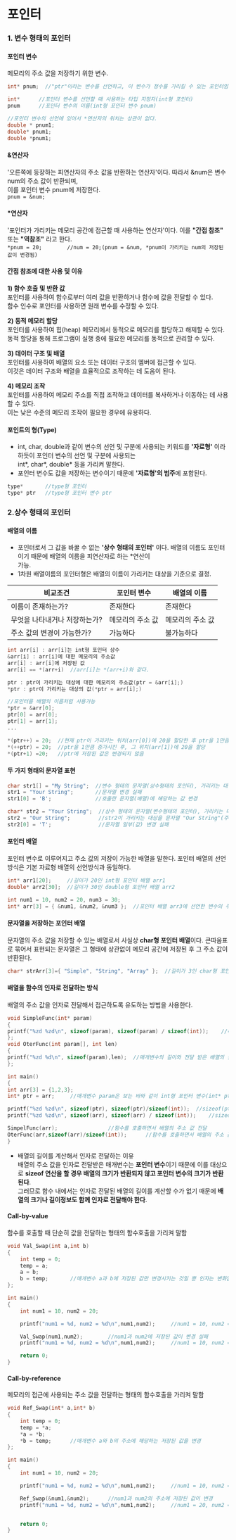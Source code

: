 포인터 
===

### 1. 변수 형태의 포인터
#### 포인터 변수
메모리의 주소 값을 저장하기 위한 변수.<br/>
```cpp
int* pnum;  //"ptr"이라는 변수를 선언하고, 이 변수가 정수를 가리킬 수 있는 포인터임을 나타낸다.

int*	  //포인터 변수를 선언할 때 사용하는 타입 지정자(int형 포인터)
pnum	  //포인터 변수의 이름(int형 포인터 변수 pnum)

//포인터 변수의 선언에 있어서 *연산자의 위치는 상관이 없다.
double * pnum1;
double* pnum1;
double *pnum1;
```

#### &연산자
'오른쪽에 등장하는 피연산자의 주소 값을 반환하는 연산자'이다. 따라서 &num은 변수num의 주소 값이 반환되며,<br/> 이를 포인터 변수 pnum에 저장한다.<br/>
`pnum = &num;`

#### *연산자
'포인터가 가리키는 메모리 공간에 접근할 때 사용하는 연산자'이다. 이를 **"간접 참조"** 또는 **"역참조"** 라고 한다.<br/>
`*pnum = 20;		//num = 20;(pnum = &num, *pnum이 가리키는 num의 저장된 값이 변경됨)`

#### 간접 참조에 대한 사용 및 이유
**1) 함수 호출 및 반환 값** <br/>
포인터를 사용하여 함수로부터 여러 값을 반환하거나 함수에 값을 전달할 수 있다.<br/> 함수 인수로 포인터를 사용하면 원래 변수를 수정할 수 있다.

**2) 동적 메모리 할당**<br/>
포인터를 사용하여 힙(heap) 메모리에서 동적으로 메모리를 할당하고 해제할 수 있다.<br/> 동적 할당을 통해 프로그램이 실행 중에 필요한 메모리를 동적으로 관리할 수 있다.

**3) 데이터 구조 및 배열**<br/>
포인터를 사용하여 배열의 요소 또는 데이터 구조의 멤버에 접근할 수 있다.<br/> 이것은 데이터 구조와 배열을 효율적으로 조작하는 데 도움이 된다.

**4) 메모리 조작** <br/>
포인터를 사용하여 메모리 주소를 직접 조작하고 데이터를 복사하거나 이동하는 데 사용할 수 있다.<br/> 이는 낮은 수준의 메모리 조작이 필요한 경우에 유용하다.

#### 포인트의 형(Type)
* int, char, double과 같이 변수의 선언 및 구분에 사용되는 키워드를 **'자료형'** 이라 하듯이 포인터 변수의 선언 및 구분에 사용되는<br/>int*, char*, double* 등을 가리켜 말한다.
* 포인터 변수도 값을 저장하는 변수이기 때문에 **'자료형'의 범주**에 포함된다.

```cpp
type*		//type형 포인터
type* ptr	//type형 포인터 변수 ptr
```
### 2.상수 형태의 포인터
#### 배열의 이름
* 포인터로서 그 값을 바꿀 수 없는 **'상수 형태의 포인터'** 이다. 배열의 이름도 포인터이기 때문에 배열의 이름을 피연산자로 하는 *연산이<br/> 가능.
* 1차원 배열이름의 포인터형은 배열의 이름이 가리키는 대상을 기준으로 결정.

|비교조건|포인터 변수|배열의 이름|
|-|-|-|
|이름이 존재하는가?|존재한다|존재한다|
|무엇을 나타내거나 저장하는가?|메모리의 주소 값|메모리의 주소 값|
|주소 값의 변경이 가능한가?|가능하다|불가능하다|

```cpp
int arr[i] : arr[i]는 int형 포인터 상수
&arr[i] : arr[i]에 대한 메모리의 주소값
arr[i] : arr[i]에 저장된 값
arr[i] == *(arr+i)	//arr[i]는 *(arr+i)와 같다.

ptr : ptr이 가리키는 대상에 대한 메모리의 주소값(ptr = &arr[i];)
*ptr : ptr이 가리키는 대상의 값(*ptr = arr[i];)

//포인터를 배열의 이름처럼 사용가능
*ptr = &arr[0];
ptr[0] = arr[0];
ptr[1] = arr[1];
...

*(ptr++) = 20;  //현재 ptr이 가리키는 위치(arr[0])에 20을 할당한 후 ptr을 1만큼 증가
*(++ptr) = 20;  //ptr을 1만큼 증가시킨 후, 그 위치(arr[1])에 20을 할당
*(ptr+1) =20;   //ptr에 저장된 값은 변경되지 않음
```

#### 두 가지 형태의 문자열 표현

```cpp
char str1[] = "My String";  //변수 형태의 문자열(상수형태의 포인터), 가리키는 대상을 변경할 수 없지만 문자열의 일부를 변경 가능
str1 = "Your String";       //문자열 변경 실패
str1[0] = 'B';              //호출한 문자열(배열)에 해당하는 값 변경

char* str2 = "Your String";  //상수 형태의 문자열(변수형태의 포인터), 가리키는 대상을 변경할 수 있지만 문자열의 일부를 변경 불가능 
str2 = "Our String";         //str2이 가리키는 대상을 문자열 "Our String"(주소값)으로 변경
str2[0] = 'T';               //문자열 일부(값) 변경 실패
```

#### 포인터 배열
포인터 변수로 이루어지고 주소 값의 저장이 가능한 배열을 말한다. 포인터 배열의 선언방식은 기본 자료형 배열의 선언방식과 동일하다.

```cpp
int* arr1[20];     //길이가 20인 int형 포인터 배열 arr1
double* arr2[30];  //길이가 30인 double형 포인터 배열 arr2

int num1 = 10, num2 = 20, num3 = 30;
int* arr[3] = { &num1, &num2, &num3 };  //포인터 배열 arr3에 선언한 변수의 주소값으로 선언 및 초기화
```

#### 문자열을 저장하는 포인터 배열
문자열의 주소 값을 저장할 수 있는 배열로서 사실상 **char형 포인터 배열**이다. 큰따옴표로 묶어서 표현되는 문자열은 그 형태에 상관없이 메모리 공간에 저장된 후 그 주소 값이 반환된다.

```cpp
char* strArr[3]={ "Simple", "String", "Array" };  //길이가 3인 char형 포인터 배열
```

#### 배열을 함수의 인자로 전달하는 방식
배열의 주소 값을 인자로 전달해서 접근하도록 유도하는 방법을 사용한다.

```cpp
void SimpleFunc(int* param)
{
printf("%zd %zd\n", sizeof(param), sizeof(param) / sizeof(int));	//매개변수의 길이와 배열의 길이 확인
};
void OterFunc(int param[], int len)
{
printf("%zd %d\n", sizeof(param),len);	//매개변수의 길이와 전달 받은 배열의 길이 확인
};

int main()
{
int arr[3] = {1,2,3};
int* ptr = arr;		//매개변수 param은 보는 바와 같이 int형 포인터 변수(int* ptr)로 선언해야 함

printf("%zd %zd\n", sizeof(ptr), sizeof(ptr)/sizeof(int));	//sizeof(ptr) = 8, 배열의 길이가 아닌 포인터 변수의 길이로 표기됨(배열의 길이를 게산해서 인자로 전달하는 이유)
printf("%zd %zd\n", sizeof(arr), sizeof(arr) / sizeof(int));	//sizeof(arr) = 12, 배열의 길이로 표기

SimpelFunc(arr);				//함수를 호출하면서 배열의 주소 값 전달
OterFunc(arr,sizeof(arr)/sizeof(int));		//함수를 호출하면서 배열의 주소 값과 배열의 길이 전달
}
```

* 배열의 길이를 계산해서 인자로 전달하는 이유<br/>
배열의 주소 값을 인자로 전달받은 매개변수는 **포인터 변수**이기 때문에 이를 대상으로 **sizeof 연산을 할 경우 배열의 크기가 반환되지 않고 포인터 변수의 크기가 반환된다**.<br/>그러므로 함수 내에서는 인자로 전달된 배열의 길이를 계산할 수가 없기 때문에 **배열의 크기나 길이정보도 함께 인자로 전달해야 한다**.

#### Call-by-value
함수를 호출할 때 단순히 값을 전달하는 형태의 함수호출을 가리켜 말함

```cpp
void Val_Swap(int a,int b)
{
	int temp = 0;
	temp = a;
	a = b;
	b = temp;		//매개변수 a과 b에 저장된 값만 변경시키는 것일 뿐 인자는 변화없음
};

int main()
{
	int num1 = 10, num2 = 20;

	printf("num1 = %d, num2 = %d\n",num1,num2);		//num1 = 10, num2 = 20;

	Val_Swap(num1,num2);		//num1과 num2에 저장된 값이 변경 실패
	printf("num1 = %d, num2 = %d\n",num1,num2);		//num1 = 10, num2 = 20;

	return 0;
}
```

#### Call-by-reference
메모리의 접근에 사용되는 주소 값을 전달하는 형태의 함수호출을 가리켜 말함

```cpp
void Ref_Swap(int* a,int* b)
{
	int temp = 0;
	temp = *a;
	*a = *b;
	*b = temp;		//매개변수 a와 b의 주소에 해당하는 저장된 값을 변경
};

int main()
{
	int num1 = 10, num2 = 20;

	printf("num1 = %d, num2 = %d\n",num1,num2);		//num1 = 10, num2 = 20;

	Ref_Swap(&num1,&num2);		//num1과 num2의 주소에 저장된 값이 변경
	printf("num1 = %d, num2 = %d\n",num1,num2);		//num1 = 20, num2 = 10;


	return 0;
}
```



